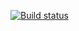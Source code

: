[![Build status](https://ci.appveyor.com/api/projects/status/xainrvvbgqcft3bx?svg=true)](https://ci.appveyor.com/project/anggri29/pageobjects)
